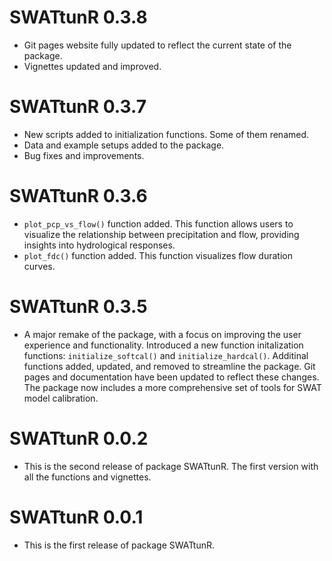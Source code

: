 # SWATtunR 0.3.8

* Git pages website fully updated to reflect the current state of the package.
* Vignettes updated and improved.

# SWATtunR 0.3.7

* New scripts added to initialization functions. Some of them renamed. 
* Data and example setups added to the package.
* Bug fixes and improvements.

# SWATtunR 0.3.6

* `plot_pcp_vs_flow()` function added. This function allows users to visualize the relationship between precipitation and flow, providing insights into hydrological responses.
* `plot_fdc()` function added. This function visualizes flow duration curves.

# SWATtunR 0.3.5

* A major remake of the package, with a focus on improving the user experience and functionality. Introduced a new function initalization functions: `initialize_softcal()` and `initialize_hardcal()`. Additinal functions added, updated, and removed to streamline the package. Git pages and documentation have been updated to reflect these changes. The package now includes a more comprehensive set of tools for SWAT model calibration.

# SWATtunR 0.0.2

* This is the second release of package SWATtunR. The first version with all the functions and vignettes. 

# SWATtunR 0.0.1

* This is the first release of package SWATtunR.
